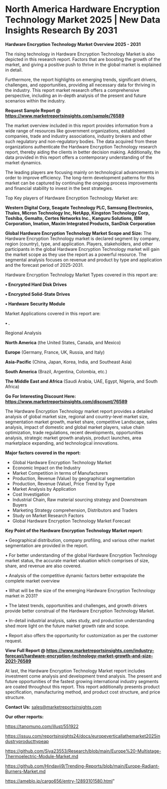 # North America Hardware Encryption Technology Market 2025 | New Data Insights Research By 2031

<Strong> Hardware Encryption Technology Market Overview 2025 - 2031</strong>

The rising technology in Hardware Encryption Technology Market is also depicted in this research report. Factors that are boosting the growth of the market, and giving a positive push to thrive in the global market is explained in detail.

Furthermore, the report highlights on emerging trends, significant drivers, challenges, and opportunities, providing all necessary data for thriving in the industry. This report market research offers a comprehensive perspective, including an in-depth analysis of the present and future scenarios within the industry.

<strong>Request Sample Report @ <a href=https://www.marketreportsinsights.com/sample/76589>https://www.marketreportsinsights.com/sample/76589</a></strong>

The market overview included in this report provides information from a wide range of resources like government organizations, established companies, trade and industry associations, industry brokers and other such regulatory and non-regulatory bodies. The data acquired from these organizations authenticate the Hardware Encryption Technology research report, thereby aiding the clients in better decision making. Additionally, the data provided in this report offers a contemporary understanding of the market dynamics.

The leading players are focusing mainly on technological advancements in order to improve efficiency. The long-term development patterns for this market can be captured by continuing the ongoing process improvements and financial stability to invest in the best strategies.

Top Key players of Hardware Encryption Technology Market are:

<strong>Western Digital Corp, Seagate Technology PLC, Samsung Electronics, Thales, Micron Technology Inc, NetApp, Kingston Technology Corp, Toshiba, Gemalto, Certes Networks Inc., Kanguru Solutions, IBM Corporation, Imation, Maxim Integrated Products, SanDisk Corporation</strong>

<strong><b>Global Hardware Encryption Technology Market Scope and Size:</b></strong>
The Hardware Encryption Technology market is declared segment by company, region (country), type, and application. Players, stakeholders, and other participants in the global Hardware Encryption Technology market will gain the market scope as they use the report as a powerful resource. The segmental analysis focuses on revenue and product by type and application and the forecast period of 2025-2031.

Hardware Encryption Technology Market Types covered in this report are:

<strong>• Encrypted Hard Disk Drives

• Encrypted Solid-State Drives

• Hardware Security Module</strong>

Market Applications covered in this report are:

<strong>• .</strong> 

Regional Analysis

<strong>North America</strong> (the United States, Canada, and Mexico)

<strong>Europe</strong> (Germany, France, UK, Russia, and Italy)

<strong>Asia-Pacific</strong> (China, Japan, Korea, India, and Southeast Asia)

<strong>South America</strong> (Brazil, Argentina, Colombia, etc.)

<strong>The Middle East and Africa</strong> (Saudi Arabia, UAE, Egypt, Nigeria, and South Africa)

<strong>Go For Interesting Discount Here: <a href=https://www.marketreportsinsights.com/discount/76589>https://www.marketreportsinsights.com/discount/76589</a></strong>

The Hardware Encryption Technology market report provides a detailed analysis of global market size, regional and country-level market size, segmentation market growth, market share, competitive Landscape, sales analysis, impact of domestic and global market players, value chain optimization, trade regulations, recent developments, opportunities analysis, strategic market growth analysis, product launches, area marketplace expanding, and technological innovations.

<strong><b>Major factors covered in the report:</b></strong>
<ul>
  <li>Global Hardware Encryption Technology Market </li>
  <li>Economic Impact on the Industry</li>
  <li>Market Competition in terms of Manufacturers</li>
  <li>Production, Revenue (Value) by geographical segmentation</li>
  <li>Production, Revenue (Value), Price Trend by Type</li>
  <li>Market Analysis by Application</li>
  <li>Cost Investigation</li>
  <li>Industrial Chain, Raw material sourcing strategy and Downstream Buyers</li>
  <li>Marketing Strategy comprehension, Distributors and Traders</li>
  <li>Study on Market Research Factors</li>
  <li>Global Hardware Encryption Technology Market Forecast</li>
</ul>

<strong><b>Key Point of the Hardware Encryption Technology Market report:</b></strong>

• Geographical distribution, company profiling, and various other market segmentation are provided in the report.

• For better understanding of the global Hardware Encryption Technology market status, the accurate market valuation which comprises of size, share, and revenue are also covered.

• Analysis of the competitive dynamic factors better extrapolate the complete market overview

• What will be the size of the emerging Hardware Encryption Technology market in 2031?

• The latest trends, opportunities and challenges, and growth drivers provide better construal of the Hardware Encryption Technology Market.

• In-detail industrial analysis, sales study, and production understanding shed more light on the future market growth rate and scope.

• Report also offers the opportunity for customization as per the customer request.

<strong><b>View Full Report @ <a href=https://www.marketreportsinsights.com/industry-forecast/hardware-encryption-technology-market-growth-and-size-2021-76589>https://www.marketreportsinsights.com/industry-forecast/hardware-encryption-technology-market-growth-and-size-2021-76589</a></b></strong>


At last, the Hardware Encryption Technology Market report includes investment come analysis and development trend analysis. The present and future opportunities of the fastest growing international industry segments are coated throughout this report. This report additionally presents product specification, manufacturing method, and product cost structure, and price structure.

<strong>Contact Us:</strong>
sales@marketreportsinsights.com

<strong>Our other reports:</strong>

<a href=https://tanomuno.com/illust/551922>https://tanomuno.com/illust/551922</a>

<a href=https://issuu.com/reportsinsights24/docs/europeverticallathemarket2025industryproducttypeap>https://issuu.com/reportsinsights24/docs/europeverticallathemarket2025industryproducttypeap</a>

<a href=https://github.com/Siya23553/Research/blob/main/Europe%20-Multistage-Thermoelectric-Module-Market.md>https://github.com/Siya23553/Research/blob/main/Europe%20-Multistage-Thermoelectric-Module-Market.md</a>

<a href=https://github.com/Hindavii9/Trending-Reports/blob/main/Europe-Radiant-Burners-Market.md>https://github.com/Hindavii9/Trending-Reports/blob/main/Europe-Radiant-Burners-Market.md</a>

<a href=https://ameblo.jp/cargo656/entry-12893101580.html>https://ameblo.jp/cargo656/entry-12893101580.html</a>"
